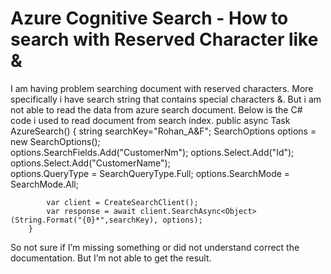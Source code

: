 
# Azure Cognitive Search - How to search with Reserved Character like &

I am having problem searching document with reserved characters. More specifically i have search string that contains special characters &. But i am not able to read the data from azure search document. Below is the C# code i used to read document from search index.
public async Task AzureSearch()
        {
            string searchKey="Rohan_A&F"; 
            SearchOptions options = new SearchOptions();            
            options.SearchFields.Add("CustomerNm");
            options.Select.Add("Id");
            options.Select.Add("CustomerName");       
            options.QueryType = SearchQueryType.Full;
            options.SearchMode = SearchMode.All;   
            
            var client = CreateSearchClient();
            var response = await client.SearchAsync<Object>(String.Format("{0}*",searchKey), options);
        }

So not sure if I’m missing something or did not understand correct the documentation. But I’m not able to get the result.

        